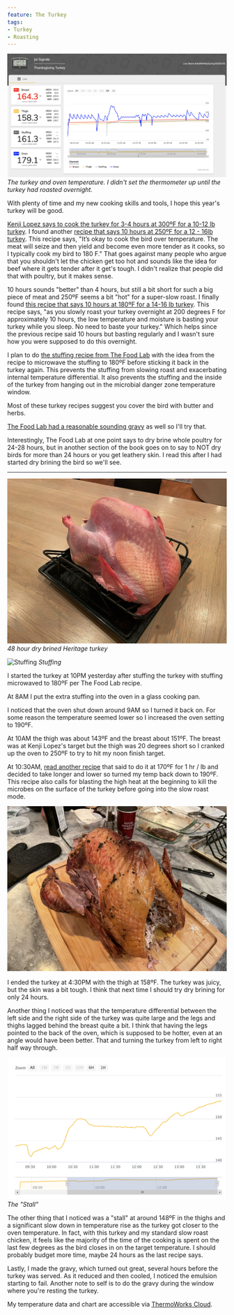 ```yaml
---
feature: The Turkey
tags:
- Turkey
- Roasting
---
```

![Turkey temperature](/images/turkey-temperature.png)
*The turkey and oven temperature. I didn't set the thermometer up until the turkey had roasted overnight.*

With plenty of time and my new cooking skills and tools, I hope this year's turkey will be good.

[Kenji Lopez says to cook the turkey for 3-4 hours at 300ºF for a 10-12 lb turkey](https://www.seriouseats.com/recipes/2014/11/the-best-simple-roast-turkey-gravy-recipe.html). I found another [recipe that says 10 hours at 250ºF for a 12 - 16lb turkey](https://nourishedkitchen.com/slow-roast-turkey/). This recipe says, "It’s okay to cook the bird over temperature. The meat will seize and then yield and become even more tender as it cooks, so I typically cook my bird to 180 F." That goes against many people who argue that you shouldn't let the chicken get too hot and sounds like the idea for beef where it gets tender after it get's tough. I didn't realize that people did that with poultry, but it makes sense.

10 hours sounds "better" than 4 hours, but still a bit short for such a big piece of meat and 250ºF seems a bit "hot" for a super-slow roast. I finally found [this recipe that says 10 hours at 180ºF for a 14-16 lb turkey](https://dinnerthendessert.com/how-to-cook-a-turkey-overnight/). This recipe says, "as you slowly roast your turkey overnight at 200 degrees F for approximately 10 hours, the low temperature and moisture is basting your turkey while you sleep.  No need to baste your turkey." Which helps since the previous recipe said 10 hours but basting regularly and I wasn't sure how you were supposed to do this overnight.

I plan to do [the stuffing recipe from The Food Lab](https://www.seriouseats.com/recipes/2010/11/classic-sage-and-sausage-stuffing-or-dressing-recipe.html) with the idea from the recipe to microwave the stuffing to 180ºF before sticking it back in the turkey again. This prevents the stuffing from slowing roast and exacerbating internal temperature differential. It also prevents the stuffing and the inside of the turkey from hanging out in the microbial danger zone temperature window.

Most of these turkey recipes suggest you cover the bird with butter and herbs.

[The Food Lab had a reasonable sounding gravy](https://www.seriouseats.com/recipes/2016/11/the-best-turkey-gravy-recipe.html) as well so I'll try that.

Interestingly, The Food Lab at one point says to dry brine whole poultry for 24-28 hours, but in another section of the book goes on to say to NOT dry birds for more than 24 hours or you get leathery skin. I read this after I had started dry brining the bird so we'll see.

---

![Brined Turkey](/images/brined-turkey.jpeg)
*48 hour dry brined Heritage turkey*

![Stuffing](/images/stuffing.jpeg)
*Stuffing*

I started the turkey at 10PM yesterday after stuffing the turkey with stuffing microwaved to 180ºF per The Food Lab recipe.

At 8AM I put the extra stuffing into the oven in a glass cooking pan.

I noticed that the oven shut down around 9AM so I turned it back on. For some reason the temperature seemed lower so I increased the oven setting to 190ºF.

At 10AM the thigh was about 143ºF and the breast about 151ºF. The breast was at Kenji Lopez's target but the thigh was 20 degrees short so I cranked up the oven to 250ºF to try to hit my noon finish target.

At 10:30AM, [read another recipe](https://www.splendidtable.org/story/2013/11/21/this-year-roast-the-turkey-while-you-sleep) that said to do it at 170ºF for 1 hr / lb and decided to take longer and lower so turned my temp back down to 190ºF. This recipe also calls for blasting the high heat at the beginning to kill the microbes on the surface of the turkey before going into the slow roast mode.

![Finished Turkey](/images/finished-turkey.jpeg)

I ended the turkey at 4:30PM with the thigh at 158ºF. The turkey was juicy, but the skin was a bit tough. I think that next time I should try dry brining for only 24 hours.

Another thing I noticed was that the temperature differential between the left side and the right side of the turkey was quite large and the legs and thighs lagged behind the breast quite a bit. I think that having the legs pointed to the back of the oven, which is supposed to be hotter, even at an angle would have been better. That and turning the turkey from left to right half way through.

![The Stall](/images/the-stall.png)
*The "Stall"*

The other thing that I noticed was a "stall" at around 148ºF in the thighs and a significant slow down in temperature rise as the turkey got closer to the oven temperature. In fact, with this turkey and my standard slow roast chicken, it feels like the majority of the time of the cooking is spent on the last few degrees as the bird closes in on the target temperature. I should probably budget more time, maybe 24 hours as the last recipe says.

Lastly, I made the gravy, which turned out great, several hours before the turkey was served. As it reduced and then cooled, I noticed the emulsion starting to fail. Another note to self is to do the gravy during the window where you're resting the turkey.

My temperature data and chart are accessible via [ThermoWorks Cloud](
https://cloud.thermoworks.com:/shared/xKdNhKKpGyhGyA93ZG3S).